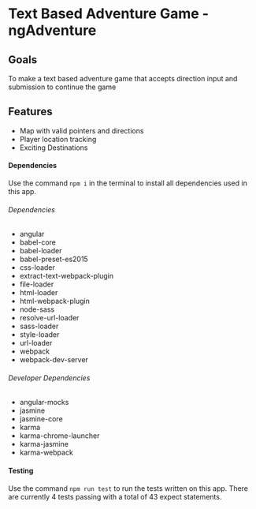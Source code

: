 # Text Based Adventure Game - ngAdventure

## Goals
To make a text based adventure game that accepts direction input and submission to continue the game

## Features
* Map with valid pointers and directions
* Player location tracking
* Exciting Destinations


#### Dependencies
Use the command `npm i` in the terminal to install all dependencies used in this app.
###### Dependencies
* angular
* babel-core
* babel-loader
* babel-preset-es2015
* css-loader
* extract-text-webpack-plugin
* file-loader
* html-loader
* html-webpack-plugin
* node-sass
* resolve-url-loader
* sass-loader
* style-loader
* url-loader
* webpack
* webpack-dev-server

###### Developer Dependencies
* angular-mocks
* jasmine
* jasmine-core
* karma
* karma-chrome-launcher
* karma-jasmine
* karma-webpack

#### Testing
Use the command `npm run test` to run the tests written on this app. There are currently 4 tests passing with a total of 43 expect statements.
